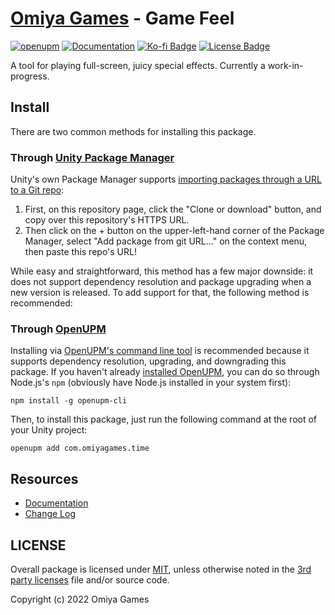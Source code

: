 # [Omiya Games](https://www.omiyagames.com/) - Game Feel

[![openupm](https://img.shields.io/npm/v/com.omiyagames.gamefeel?label=openupm&registry_uri=https://package.openupm.com)](https://openupm.com/packages/com.omiyagames.gamefeel/) [![Documentation](https://github.com/OmiyaGames/omiya-games-game-feel/workflows/Host%20DocFX%20Documentation/badge.svg)](https://omiyagames.github.io/omiya-games-game-feel/) [![Ko-fi Badge](https://img.shields.io/badge/donate-ko--fi-29abe0.svg?logo=ko-fi)](https://ko-fi.com/I3I51KS8F) [![License Badge](https://img.shields.io/github/license/OmiyaGames/omiya-games-game-feel)](/LICENSE.md) 

A tool for playing full-screen, juicy special effects.  Currently a work-in-progress.

## Install

There are two common methods for installing this package.

### Through [Unity Package Manager](https://docs.unity3d.com/Manual/upm-ui-giturl.html)

Unity's own Package Manager supports [importing packages through a URL to a Git repo](https://docs.unity3d.com/Manual/upm-ui-giturl.html):

1. First, on this repository page, click the "Clone or download" button, and copy over this repository's HTTPS URL.  
2. Then click on the + button on the upper-left-hand corner of the Package Manager, select "Add package from git URL..." on the context menu, then paste this repo's URL!

While easy and straightforward, this method has a few major downside: it does not support dependency resolution and package upgrading when a new version is released.  To add support for that, the following method is recommended:

### Through [OpenUPM](https://openupm.com/)

Installing via [OpenUPM's command line tool](https://openupm.com/) is recommended because it supports dependency resolution, upgrading, and downgrading this package.  If you haven't already [installed OpenUPM](https://openupm.com/docs/getting-started.html#installing-openupm-cli), you can do so through Node.js's `npm` (obviously have Node.js installed in your system first):
```
npm install -g openupm-cli
```
Then, to install this package, just run the following command at the root of your Unity project:
```
openupm add com.omiyagames.time
```

## Resources

- [Documentation](https://omiyagames.github.io/omiya-games-game-feel/)
- [Change Log](https://omiyagames.github.io/omiya-games-game-feel/manual/changelog.html)

## LICENSE

Overall package is licensed under [MIT](https://github.com/OmiyaGames/omiya-games-game-feel/blob/main/LICENSE.md), unless otherwise noted in the [3rd party licenses](https://github.com/OmiyaGames/omiya-games-game-feel/blob/main/THIRD%20PARTY%20NOTICES.md) file and/or source code.

Copyright (c) 2022 Omiya Games

